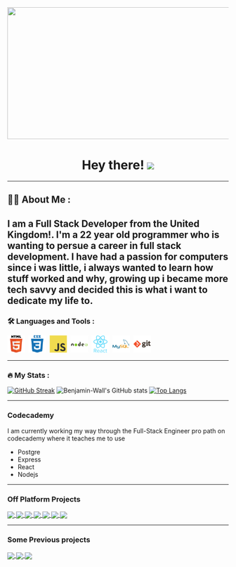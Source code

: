 <div align="center">
  <img src="https://media.giphy.com/media/dWesBcTLavkZuG35MI/giphy.gif" width="600" height="300"/>
</div>

<h1 align="center">
  Hey there!
  <img src="https://media.giphy.com/media/hvRJCLFzcasrR4ia7z/giphy.gif" width="30px"/>
</h1>

---

## :man_technologist: About Me :
I am a Full Stack Developer from the United Kingdom!. I'm a 22 year old programmer who is wanting to persue a career in full stack development. I have had a passion for computers since i was little, i always wanted to learn how stuff worked and why, growing up i became more tech savvy and decided this is what i want to dedicate my life to.
---

### :hammer_and_wrench: Languages and Tools :
<div>
  <img src="https://github.com/devicons/devicon/blob/master/icons/html5/html5-original-wordmark.svg" title="HTML5" alt="HTML" width="40" height="40"/>&nbsp;
  <img src="https://github.com/devicons/devicon/blob/master/icons/css3/css3-plain-wordmark.svg"  title="CSS3" alt="CSS" width="40" height="40"/>&nbsp;
  <img src="https://github.com/devicons/devicon/blob/master/icons/javascript/javascript-original.svg" title="JavaScript" alt="JavaScript" width="40" height="40"/>&nbsp;
  <img src="https://github.com/devicons/devicon/blob/master/icons/nodejs/nodejs-original-wordmark.svg" title="NodeJS" alt="NodeJS" width="40" height="40"/>&nbsp;
  <img src="https://github.com/devicons/devicon/blob/master/icons/react/react-original-wordmark.svg" title="React" alt="React" width="40" height="40"/>&nbsp;
  <img src="https://github.com/devicons/devicon/blob/master/icons/mysql/mysql-original-wordmark.svg" title="MySQL"  alt="MySQL" width="40" height="40"/>&nbsp;
  <img src="https://github.com/devicons/devicon/blob/master/icons/git/git-original-wordmark.svg" title="Git" **alt="Git" width="40" height="40"/>
</div>

---

### :fire: My Stats :
[![GitHub Streak](http://github-readme-streak-stats.herokuapp.com?user=Benjamin-Wall&theme=dracula&date_format=M%20j%5B%2C%20Y%5D)](https://git.io/streak-stats)
![Benjamin-Wall's GitHub stats](https://github-readme-stats.vercel.app/api?username=Benjamin-Wall&show_icons=true&theme=dracula)
[![Top Langs](https://github-readme-stats.vercel.app/api/top-langs/?username=Benjamin-Wall&layout=compact&theme=dracula)](https://github.com/anuraghazra/github-readme-stats)
 
---
### Codecademy

I am currently working my way through the Full-Stack Engineer pro path on codecademy where it teaches me to use 
- Postgre
- Express
- React
- Nodejs
---

### Off Platform Projects
<a href="https://github.com/Benjamin-Wall/Jammming">
  <img align="center" src="https://github-readme-stats.vercel.app/api/pin/?username=Benjamin-Wall&repo=Jammming&theme=dracula" />
</a>

<a href="https://github.com/Benjamin-Wall/copy-cat">
  <img align="center" src="https://github-readme-stats.vercel.app/api/pin/?username=Benjamin-Wall&repo=copy-cat&theme=dracula" />
</a>

<a href="https://github.com/Benjamin-Wall/passing-thoughts">
  <img align="center" src="https://github-readme-stats.vercel.app/api/pin/?username=Benjamin-Wall&repo=passing-thoughts&theme=dracula" />
</a>

<a href="https://benjamin-wall.github.io/fotomatic/">
  <img align="center" src="https://github-readme-stats.vercel.app/api/pin/?username=Benjamin-Wall&repo=fotomatic&theme=dracula" />
</a>

<a href="https://github.com/Benjamin-Wall/tea-cozy">
  <img align="center" src="https://github-readme-stats.vercel.app/api/pin/?username=Benjamin-Wall&repo=tea-cozy&theme=dracula" />
</a>

<a href="https://github.com/Benjamin-Wall/piano-player">
  <img align="center" src="https://github-readme-stats.vercel.app/api/pin/?username=Benjamin-Wall&repo=piano-player&theme=dracula" />
</a>

<a href="https://github.com/Benjamin-Wall/excursion">
  <img align="center" src="https://github-readme-stats.vercel.app/api/pin/?username=Benjamin-Wall&repo=excursion&theme=dracula" />
</a>

---
### Some Previous projects

<a href="https://github.com/Benjamin-Wall/Advanced-Discord-Bot-js8">
  <img align="center" src="https://github-readme-stats.vercel.app/api/pin/?username=Benjamin-Wall&repo=Advanced-Discord-Bot-js8&theme=dracula" />
</a>

<a href="https://github.com/Benjamin-Wall/advanced-discord-bot-easy-install">
  <img align="center" src="https://github-readme-stats.vercel.app/api/pin/?username=Benjamin-Wall&repo=advanced-discord-bot-easy-install&theme=dracula" />
</a>

<a href="https://github.com/Benjamin-Wall/Advanced-Discord-Bot">
  <img align="center" src="https://github-readme-stats.vercel.app/api/pin/?username=Benjamin-Wall&repo=Advanced-Discord-Bot&theme=dracula" />
</a>
